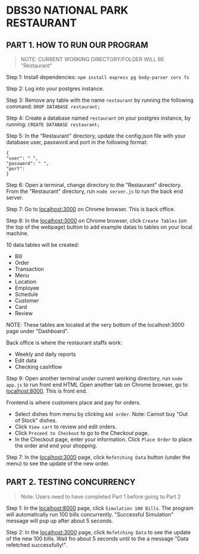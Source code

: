 # DBS30 NATIONAL PARK RESTAURANT 
## PART 1. HOW TO RUN OUR PROGRAM

>NOTE: CURRENT WORKING DIRECTORY/FOLDER WILL BE "Restaurant"

Step 1: Install dependencies:
`npm install express pg body-parser cors fs`

Step 2: Log into your postgres instance.

Step 3: Remove any table with the name `restaurant` by running the following command: `DROP DATABASE restaurant;`

Step 4: Create a database named `restaurant` on your postgres instance, by running: `CREATE DATABASE restaurant;`

Step 5: In the "Restaurant" directory, update the config.json file with your database user, password and port in the following format:
```
{
"user": " ",
"password": " ",
"port":
}
```

Step 6: Open a terminal, change directory to the "Restaurant" directory. From the "Restaurant" directory, run `node server.js` to run the back end server.

Step 7: Go to [localhost:3000](localhost:3000) on Chrome browser. This is back office.

Step 8: In the [localhost:3000](localhost:3000) on Chrome browser, click `Create Tables` (on the top of the webpage) button to add example datas to tables on your local machine.

10 data tables will be created:
- Bill
- Order
- Transaction
- Menu
- Location
- Employee
- Schedule
- Customer
- Card
- Review

NOTE: These tables are located at the very bottom of the localhost:3000 page under "Dashboard".

Back office is where the restaurant staffs work:
- Weekly and daily reports 
- Edit data
- Checking cashflow

Step 9: Open another terminal under current working directory, run `node app.js` to run front end HTML
Open another tab on Chrome browser, go to [localhost:8000](localhost:8000). This is front end.

Frontend is where customers place and pay for orders.
- Select dishes from menu by clicking `Add order`. Note: Cannot buy "Out of Stock" dishes.
- Click `View cart` to review and edit orders.
- Click `Proceed to Checkout` to go to the Checkout page.
- In the Checkout page, enter your information. Click `Place Order` to place the order and end your shopping.

Step 7: In the [localhost:3000](localhost:3000) page, click `Refetching Data` button (under the menu) to see the update of the new order.

## PART 2. TESTING CONCURRENCY

> Note: Users need to have completed Part 1 before going to Part 2

Step 1: In the [localhost:8000](localhost:8000) page, click `Simulation 100 Bills`. The program will automatically run 100 bills concurrently. "Successful Simulation" message will pop up after about 5 seconds.

Step 2: In the [localhost:3000](localhost:3000) page, click `Refetching Data` to see the update of the new 100 bills. Wait fro about 5 seconds until to the a message "Data refetched successfully!".



